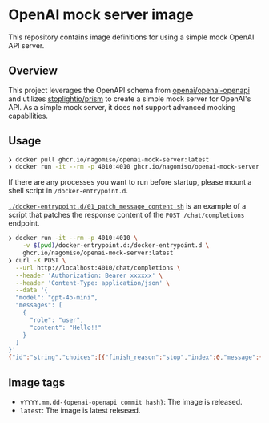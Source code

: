 # OpenAI mock server image

This repository contains image definitions for using a simple mock OpenAI API server.

## Overview

This project leverages the OpenAPI schema from [openai/openai-openapi](https://github.com/openai/openai-openapi) and utilizes [stoplightio/prism](https://github.com/stoplightio/prism) to create a simple mock server for OpenAI's API. As a simple mock server, it does not support advanced mocking capabilities.

## Usage

```bash
❯ docker pull ghcr.io/nagomiso/openai-mock-server:latest
❯ docker run -it --rm -p 4010:4010 ghcr.io/nagomiso/openai-mock-server:latest
```

If there are any processes you want to run before startup,
please mount a shell script in `/docker-entrypoint.d`.

[`./docker-entrypoint.d/01_patch_message_content.sh`](./docker-entrypoint.d/01_patch_message_content.sh)
is an example of a script that patches the response content of the `POST /chat/completions` endpoint.

```bash
❯ docker run -it --rm -p 4010:4010 \
    -v $(pwd)/docker-entrypoint.d:/docker-entrypoint.d \
    ghcr.io/nagomiso/openai-mock-server:latest
❯ curl -X POST \
  --url http://localhost:4010/chat/completions \
  --header 'Authorization: Bearer xxxxxx' \
  --header 'Content-Type: application/json' \
  --data '{
  "model": "gpt-4o-mini",
  "messages": [
    {
      "role": "user",
      "content": "Hello!!"
    }
  ]
}'
{"id":"string","choices":[{"finish_reason":"stop","index":0,"message":{"content":"Hello World!!","refusal":"string","tool_calls":[{"id":"string","type":"function","function":{"name":"string","arguments":"string"}}],"role":"assistant","function_call":{"arguments":"string","name":"string"}},"logprobs":{"content":[{"token":"string","logprob":0,"bytes":[0],"top_logprobs":[{"token":"string","logprob":0,"bytes":[0]}]}],"refusal":[{"token":"string","logprob":0,"bytes":[0],"top_logprobs":[{"token":"string","logprob":0,"bytes":[0]}]}]}}],"created":0,"model":"string","service_tier":"scale","system_fingerprint":"string","object":"chat.completion","usage":{"completion_tokens":0,"prompt_tokens":0,"total_tokens":0,"completion_tokens_details":{"reasoning_tokens":0}}}%
```

## Image tags

- `vYYYY.mm.dd-{openai-openapi commit hash}`: The image is released.
- `latest`: The image is latest released.
